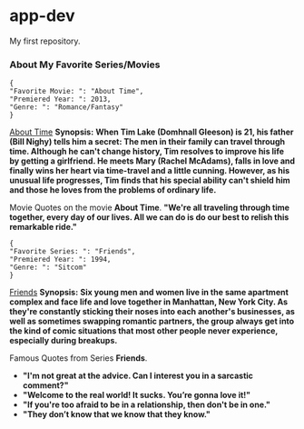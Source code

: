 # app-dev
My first repository.

### **About My Favorite Series/Movies**

```
{
"Favorite Movie: ": "About Time",
"Premiered Year: ": 2013,
"Genre: ": "Romance/Fantasy"
}
```
[About Time](https://www.imdb.com/title/tt2194499/)
**Synopsis:**
**When Tim Lake (Domhnall Gleeson) is 21, his father (Bill Nighy) tells him a secret: The men in their family can travel through time. Although he can't change history, Tim resolves to improve his life by getting a girlfriend. He meets Mary (Rachel McAdams), falls in love and finally wins her heart via time-travel and a little cunning. However, as his unusual life progresses, Tim finds that his special ability can't shield him and those he loves from the problems of ordinary life.**

Movie Quotes on the movie **About Time**.
**"We're all traveling through time together, every day of our lives. All we can do is do our best to relish this remarkable ride."**

```
{
"Favorite Series: ": "Friends",
"Premiered Year: ": 1994,
"Genre: ": "Sitcom"
}
```
[Friends](https://www.imdb.com/title/tt0108778/)
**Synopsis:**
**Six young men and women live in the same apartment complex and face life and love together in Manhattan, New York City. As they're constantly sticking their noses into each another's businesses, as well as sometimes swapping romantic partners, the group always get into the kind of comic situations that most other people never experience, especially during breakups.**

Famous Quotes from Series **Friends**.
- **"I'm not great at the advice. Can I interest you in a sarcastic comment?"**
- **"Welcome to the real world! It sucks. You’re gonna love it!"**
- **"If you're too afraid to be in a relationship, then don't be in one."**
- **"They don’t know that we know that they know."**
